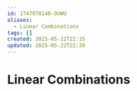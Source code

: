 ```yaml
---
id: 1747970140-OUWU
aliases:
  - Linear Combinations
tags: []
created: 2025-05-22T22:15
updated: 2025-05-22T22:30
---
```


# Linear Combinations
